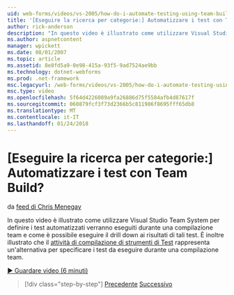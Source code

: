 ```yaml
---
uid: web-forms/videos/vs-2005/how-do-i-automate-testing-using-team-build
title: '[Eseguire la ricerca per categorie:] Automatizzare i test con Team Build? | Microsoft Docs'
author: rick-anderson
description: "In questo video è illustrato come utilizzare Visual Studio Team System per definire i test automatizzati verranno eseguiti durante una compilazione team e come è possibile analizzare verso il basso..."
ms.author: aspnetcontent
manager: wpickett
ms.date: 08/01/2007
ms.topic: article
ms.assetid: 8e8fd5a9-0e98-415a-93f5-9ad7524ae9bb
ms.technology: dotnet-webforms
ms.prod: .net-framework
msc.legacyurl: /web-forms/videos/vs-2005/how-do-i-automate-testing-using-team-build
msc.type: video
ms.openlocfilehash: 5f64d4226089a9fa26886d75f5584afb4d87617f
ms.sourcegitcommit: 060879fcf3f73d2366b5c811986f8695fff65db8
ms.translationtype: MT
ms.contentlocale: it-IT
ms.lasthandoff: 01/24/2018
---
```

<a name="how-do-i-automate-testing-using-team-build"></a>[Eseguire la ricerca per categorie:] Automatizzare i test con Team Build?
====================
da [feed di Chris Menegay](https://twitter.com/CMenegay)

In questo video è illustrato come utilizzare Visual Studio Team System per definire i test automatizzati verranno eseguiti durante una compilazione team e come è possibile eseguire il drill down ai risultati di tali test. È inoltre illustrato che il [attività di compilazione di strumenti di Test](https://msdn.microsoft.com/vstudio/aa718351.aspx#bttt) rappresenta un'alternativa per specificare i test da eseguire durante una compilazione team.

[&#9654; Guardare video (6 minuti)](https://channel9.msdn.com/Blogs/ASP-NET-Site-Videos/how-do-i-automate-testing-using-team-build)

>[!div class="step-by-step"]
[Precedente](how-do-i-implement-continuous-integration-with-team-foundation.md)
[Successivo](how-do-i-deploy-a-web-application-during-a-team-build.md)
